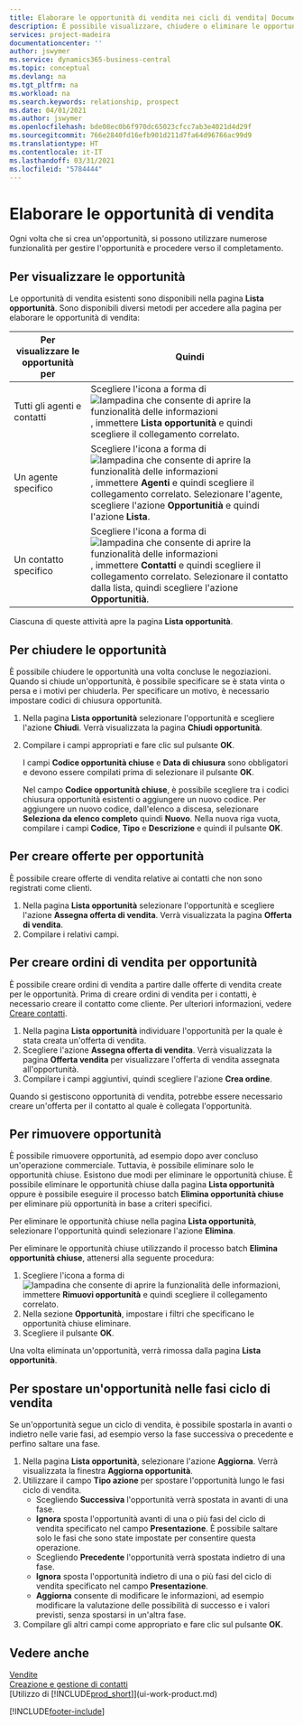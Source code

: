 ```yaml
---
title: Elaborare le opportunità di vendita nei cicli di vendita| Documenti Microsoft
description: È possibile visualizzare, chiudere o eliminare le opportunità di vendita ed è anche possibile creare offerte e ordini di vendita per opportunità e spostare un'opportunità fra le fasi di un ciclo di vendita.
services: project-madeira
documentationcenter: ''
author: jswymer
ms.service: dynamics365-business-central
ms.topic: conceptual
ms.devlang: na
ms.tgt_pltfrm: na
ms.workload: na
ms.search.keywords: relationship, prospect
ms.date: 04/01/2021
ms.author: jswymer
ms.openlocfilehash: bde08ec0b6f970dc65023cfcc7ab3e4021d4d29f
ms.sourcegitcommit: 766e2840fd16efb901d211d7fa64d96766ac99d9
ms.translationtype: HT
ms.contentlocale: it-IT
ms.lasthandoff: 03/31/2021
ms.locfileid: "5784444"
---
```

# <a name="process-sales-opportunities"></a>Elaborare le opportunità di vendita
Ogni volta che si crea un'opportunità, si possono utilizzare numerose funzionalità per gestire l'opportunità e procedere verso il completamento.

## <a name="to-view-opportunities"></a>Per visualizzare le opportunità
Le opportunità di vendita esistenti sono disponibili nella pagina **Lista opportunità**. Sono disponibili diversi metodi per accedere alla pagina per elaborare le opportunità di vendita:

| Per visualizzare le opportunità per | Quindi |
| --- | --- |
| Tutti gli agenti e contatti |Scegliere l'icona a forma di ![lampadina che consente di aprire la funzionalità delle informazioni](media/ui-search/search_small.png "Informazioni sull'operazione che si desidera eseguire"), immettere **Lista opportunità** e quindi scegliere il collegamento correlato. |
| Un agente specifico |Scegliere l'icona a forma di ![lampadina che consente di aprire la funzionalità delle informazioni](media/ui-search/search_small.png "Informazioni sull'operazione che si desidera eseguire"), immettere **Agenti** e quindi scegliere il collegamento correlato. Selezionare l'agente, scegliere l'azione **Opportunitià** e quindi l'azione **Lista**. |
| Un contatto specifico |Scegliere l'icona a forma di ![lampadina che consente di aprire la funzionalità delle informazioni](media/ui-search/search_small.png "Informazioni sull'operazione che si desidera eseguire"), immettere **Contatti** e quindi scegliere il collegamento correlato. Selezionare il contatto dalla lista, quindi scegliere l'azione **Opportunitià**. |

Ciascuna di queste attività apre la pagina **Lista opportunità**.

## <a name="to-close-opportunities"></a>Per chiudere le opportunità
È possibile chiudere le opportunità una volta concluse le negoziazioni. Quando si chiude un'opportunità, è possibile specificare se è stata vinta o persa e i motivi per chiuderla. Per specificare un motivo, è necessario impostare codici di chiusura opportunità.

1. Nella pagina **Lista opportunità** selezionare l'opportunità e scegliere l'azione **Chiudi**. Verrà visualizzata la pagina **Chiudi opportunità**.
2. Compilare i campi appropriati e fare clic sul pulsante **OK**.

   I campi **Codice opportunità chiuse** e **Data di chiusura** sono obbligatori e devono essere compilati prima di selezionare il pulsante **OK**.

   Nel campo **Codice opportunità chiuse**, è possibile scegliere tra i codici chiusura opportunità esistenti o aggiungere un nuovo codice. Per aggiungere un nuovo codice, dall'elenco a discesa, selezionare **Seleziona da elenco completo** quindi **Nuovo**. Nella nuova riga vuota, compilare i campi **Codice**, **Tipo** e **Descrizione** e quindi il pulsante **OK**.

## <a name="to-create-quotes-for-opportunities"></a>Per creare offerte per opportunità
È possibile creare offerte di vendita relative ai contatti che non sono registrati come clienti.

1. Nella pagina **Lista opportunità** selezionare l'opportunità e scegliere l'azione **Assegna offerta di vendita**. Verrà visualizzata la pagina **Offerta di vendita**.
2. Compilare i relativi campi.

## <a name="to-create-sales-orders-for-opportunities"></a>Per creare ordini di vendita per opportunità
È possibile creare ordini di vendita a partire dalle offerte di vendita create per le opportunità. Prima di creare ordini di vendita per i contatti, è necessario creare il contatto come cliente. Per ulteriori informazioni, vedere [Creare contatti](marketing-create-contact-companies.md).

1. Nella pagina **Lista opportunità** individuare l'opportunità per la quale è stata creata un'offerta di vendita.
2. Scegliere l'azione **Assegna offerta di vendita**. Verrà visualizzata la pagina **Offerta vendita** per visualizzare l'offerta di vendita assegnata all'opportunità.
3. Compilare i campi aggiuntivi, quindi scegliere l'azione **Crea ordine**.

Quando si gestiscono opportunità di vendita, potrebbe essere necessario creare un'offerta per il contatto al quale è collegata l'opportunità.

## <a name="to-delete-opportunities"></a>Per rimuovere opportunità
È possibile rimuovere opportunità, ad esempio dopo aver concluso un'operazione commerciale. Tuttavia, è possibile eliminare solo le opportunità chiuse. Esistono due modi per eliminare le opportunità chiuse. È possibile eliminare le opportunità chiuse dalla pagina **Lista opportunità** oppure è possibile eseguire il processo batch **Elimina opportunità chiuse** per eliminare più opportunità in base a criteri specifici.

Per eliminare le opportunità chiuse nella pagina **Lista opportunità**, selezionare l'opportunità quindi selezionare l'azione **Elimina**.

Per eliminare le opportunità chiuse utilizzando il processo batch **Elimina opportunità chiuse**, attenersi alla seguente procedura:

1. Scegliere l'icona a forma di ![lampadina che consente di aprire la funzionalità delle informazioni](media/ui-search/search_small.png "Informazioni sull'operazione che si desidera eseguire"), immettere **Rimuovi opportunità** e quindi scegliere il collegamento correlato.
2. Nella sezione **Opportunità**, impostare i filtri che specificano le opportunità chiuse eliminare.
3. Scegliere il pulsante **OK**.

Una volta eliminata un'opportunità, verrà rimossa dalla pagina **Lista opportunità**.

## <a name="to-move-an-opportunity-through-sales-cycle-stages"></a>Per spostare un'opportunità nelle fasi ciclo di vendita
Se un'opportunità segue un ciclo di vendita, è possibile spostarla in avanti o indietro nelle varie fasi, ad esempio verso la fase successiva o precedente e perfino saltare una fase.

1. Nella pagina **Lista opportunità**, selezionare l'azione **Aggiorna**. Verrà visualizzata la finestra **Aggiorna opportunità**.
2. Utilizzare il campo **Tipo azione** per spostare l'opportunità lungo le fasi ciclo di vendita.
   * Scegliendo **Successiva** l'opportunità verrà spostata in avanti di una fase.
   * **Ignora** sposta l'opportunità avanti di una o più fasi del ciclo di vendita specificato nel campo **Presentazione**. È possibile saltare solo le fasi che sono state impostate per consentire questa operazione.
   * Scegliendo **Precedente** l'opportunità verrà spostata indietro di una fase.
   * **Ignora** sposta l'opportunità indietro di una o più fasi del ciclo di vendita specificato nel campo **Presentazione**.
   * **Aggiorna** consente di modificare le informazioni, ad esempio modificare la valutazione delle possibilità di successo e i valori previsti, senza spostarsi in un'altra fase.
3. Compilare gli altri campi come appropriato e fare clic sul pulsante **OK**.

## <a name="see-also"></a>Vedere anche
[Vendite](sales-manage-sales.md)  
[Creazione e gestione di contatti](marketing-contacts.md)  
[Utilizzo di [!INCLUDE[prod_short](includes/prod_short.md)]](ui-work-product.md)


[!INCLUDE[footer-include](includes/footer-banner.md)]